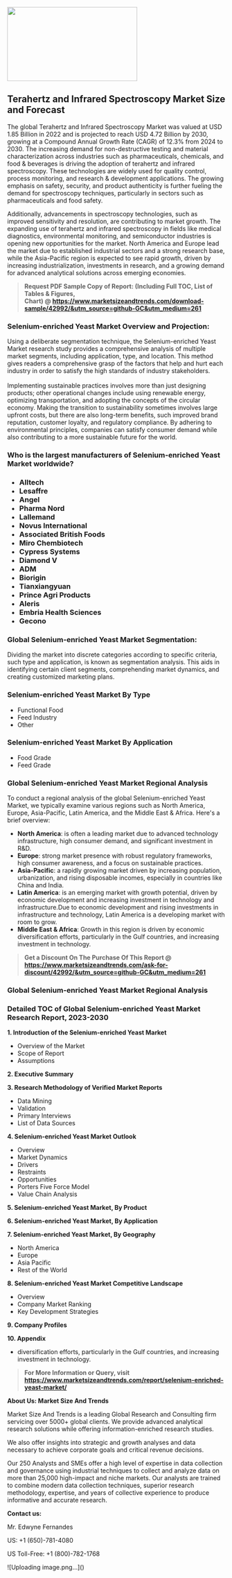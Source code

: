 <p><img class="alignnone size-medium wp-image-20088" src="https://ffe5etoiles.com/wp-content/uploads/2024/12/MST1-300x171.png" alt="" width="300" height="171" /></p><h2>Terahertz and Infrared Spectroscopy Market Size and Forecast</h2><p>The global Terahertz and Infrared Spectroscopy Market was valued at USD 1.85 Billion in 2022 and is projected to reach USD 4.72 Billion by 2030, growing at a Compound Annual Growth Rate (CAGR) of 12.3% from 2024 to 2030. The increasing demand for non-destructive testing and material characterization across industries such as pharmaceuticals, chemicals, and food & beverages is driving the adoption of terahertz and infrared spectroscopy. These technologies are widely used for quality control, process monitoring, and research & development applications. The growing emphasis on safety, security, and product authenticity is further fueling the demand for spectroscopy techniques, particularly in sectors such as pharmaceuticals and food safety.</p><p>Additionally, advancements in spectroscopy technologies, such as improved sensitivity and resolution, are contributing to market growth. The expanding use of terahertz and infrared spectroscopy in fields like medical diagnostics, environmental monitoring, and semiconductor industries is opening new opportunities for the market. North America and Europe lead the market due to established industrial sectors and a strong research base, while the Asia-Pacific region is expected to see rapid growth, driven by increasing industrialization, investments in research, and a growing demand for advanced analytical solutions across emerging economies.</p></p><blockquote id="" class=""><strong>Request PDF Sample Copy of Report: (Including Full TOC, List of Tables &amp; Figures, Chart)&nbsp;@&nbsp;<strong><a href="https://www.marketsizeandtrends.com/download-sample/42992/&utm_source=github-GC&utm_medium=261" target="_blank">https://www.marketsizeandtrends.com/download-sample/42992/&utm_source=github-GC&utm_medium=261</a></strong></strong></blockquote><h3 id="" class="">Selenium-enriched Yeast Market&nbsp;Overview and Projection:</h3><p id="" class="">Using a deliberate segmentation technique, the Selenium-enriched Yeast Market research study provides a comprehensive analysis of multiple market segments, including application, type, and location. This method gives readers a comprehensive grasp of the factors that help and hurt each industry in order to satisfy the high standards of industry stakeholders. <br /> <br />Implementing sustainable practices involves more than just designing products; other operational changes include using renewable energy, optimizing transportation, and adopting the concepts of the circular economy. Making the transition to sustainability sometimes involves large upfront costs, but there are also long-term benefits, such improved brand reputation, customer loyalty, and regulatory compliance. By adhering to environmental principles, companies can satisfy consumer demand while also contributing to a more sustainable future for the world.</p><h3 id="" class="">Who is the largest manufacturers of&nbsp;Selenium-enriched Yeast Market worldwide?</h3><h3 class=""><p><ul><li>Alltech </li><li> Lesaffre </li><li> Angel </li><li> Pharma Nord </li><li> Lallemand </li><li> Novus International </li><li> Associated British Foods </li><li> Miro Chembiotech </li><li> Cypress Systems </li><li> Diamond V </li><li> ADM </li><li> Biorigin </li><li> Tianxiangyuan </li><li> Prince Agri Products </li><li> Aleris </li><li> Embria Health Sciences </li><li> Gecono</li></ul></p></h3><h3 id="" class="">Global&nbsp;Selenium-enriched Yeast Market Segmentation:</h3><p id="" class="">Dividing the market into discrete categories according to specific criteria, such type and application, is known as segmentation analysis. This aids in identifying certain client segments, comprehending market dynamics, and creating customized marketing plans.</p><h3 id="" class="">Selenium-enriched Yeast Market&nbsp;By Type</h3><p><p><ul><li>Functional Food</li><li> Feed Industry</li><li> Other</p></li></ul></p></p><h3 id="" class="">Selenium-enriched Yeast Market&nbsp;By Application</h3><p class=""><p><ul><li>Food Grade</li><li> Feed Grade</li></ul></p></p><h3 id="" class="">Global Selenium-enriched Yeast Market Regional Analysis</h3><p id="" class="">To conduct a regional analysis of the global Selenium-enriched Yeast Market, we typically examine various regions such as North America, Europe, Asia-Pacific, Latin America, and the Middle East &amp; Africa. Here's a brief overview:</p><ul><li><strong>North America</strong>: is often a leading market due to advanced technology infrastructure, high consumer demand, and significant investment in R&amp;D.</li><li><strong>Europe</strong>: strong market presence with robust regulatory frameworks, high consumer awareness, and a focus on sustainable practices.</li><li><strong>Asia-Pacific</strong>: a rapidly growing market driven by increasing population, urbanization, and rising disposable incomes, especially in countries like China and India.</li><li><strong>Latin America</strong>: is an emerging market with growth potential, driven by economic development and increasing investment in technology and infrastructure.Due to economic development and rising investments in infrastructure and technology, Latin America is a developing market with room to grow.</li><li><strong>Middle East &amp; Africa</strong>: Growth in this region is driven by economic diversification efforts, particularly in the Gulf countries, and increasing investment in technology.</li></ul><blockquote id="" class=""><strong>Get a Discount On The Purchase Of This Report @ <strong><a href="https://www.marketsizeandtrends.com/ask-for-discount/42992/&utm_source=github-GC&utm_medium=261" target="_blank">https://www.marketsizeandtrends.com/ask-for-discount/42992/&utm_source=github-GC&utm_medium=261</a></strong></strong></blockquote><h3 id="" class="">Global Selenium-enriched Yeast Market Regional Analysis</h3><h3 id="" class="">Detailed TOC of Global Selenium-enriched Yeast Market Research Report, 2023-2030</h3><p id="" class=""><strong>1. Introduction of the Selenium-enriched Yeast Market</strong></p><ul><li>Overview of the Market</li><li>Scope of Report</li><li>Assumptions</li></ul><p id="" class=""><strong>2. Executive Summary</strong></p><p id="" class=""><strong>3. Research Methodology of Verified Market Reports</strong></p><ul><li>Data Mining</li><li>Validation</li><li>Primary Interviews</li><li>List of Data Sources</li></ul><p id="" class=""><strong>4. Selenium-enriched Yeast Market Outlook</strong></p><ul><li>Overview</li><li>Market Dynamics</li><li>Drivers</li><li>Restraints</li><li>Opportunities</li><li>Porters Five Force Model</li><li>Value Chain Analysis</li></ul><p id="" class=""><strong>5. Selenium-enriched Yeast Market, By Product</strong></p><p id="" class=""><strong>6. Selenium-enriched Yeast Market, By Application</strong></p><p id="" class=""><strong>7. Selenium-enriched Yeast Market, By Geography</strong></p><ul><li>North America</li><li>Europe</li><li>Asia Pacific</li><li>Rest of the World</li></ul><p id="" class=""><strong>8. Selenium-enriched Yeast Market Competitive Landscape</strong></p><ul><li>Overview</li><li>Company Market Ranking</li><li>Key Development Strategies</li></ul><p id="" class=""><strong>9. Company Profiles</strong></p><p id="" class=""><strong>10. Appendix</strong></p><ul><li>diversification efforts, particularly in the Gulf countries, and increasing investment in technology.</li></ul><blockquote id="" class=""><strong>For More Information or Query, visit <strong><strong><a href="https://www.marketsizeandtrends.com/report/selenium-enriched-yeast-market/" target="_blank">https://www.marketsizeandtrends.com/report/selenium-enriched-yeast-market/</a></strong></strong></strong></blockquote><p id="" class=""><strong>About Us: Market Size And Trends</strong></p><p id="" class="">Market Size And Trends is a leading Global Research and Consulting firm servicing over 5000+ global clients. We provide advanced analytical research solutions while offering information-enriched research studies.</p><p id="" class="">We also offer insights into strategic and growth analyses and data necessary to achieve corporate goals and critical revenue decisions.</p><p id="" class="">Our 250 Analysts and SMEs offer a high level of expertise in data collection and governance using industrial techniques to collect and analyze data on more than 25,000 high-impact and niche markets. Our analysts are trained to combine modern data collection techniques, superior research methodology, expertise, and years of collective experience to produce informative and accurate research.</p><p id="" class=""><strong>Contact us:</strong></p><p id="" class="">Mr. Edwyne Fernandes</p><p id="" class="">US: +1 (650)-781-4080</p><p id="" class="">US Toll-Free: +1 (800)-782-1768</p>
![Uploading image.png…]()
